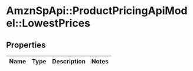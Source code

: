 # AmznSpApi::ProductPricingApiModel::LowestPrices

## Properties
Name | Type | Description | Notes
------------ | ------------- | ------------- | -------------

